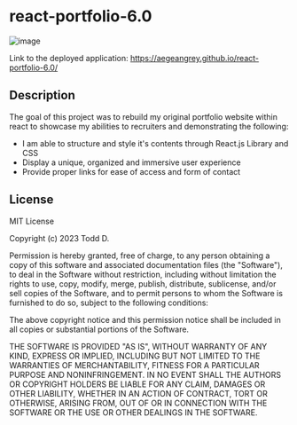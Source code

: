 # react-portfolio-6.0

![image](https://github.com/AegeanGrey/react-portfolio/assets/125229624/3b6d3088-5810-461f-ba4e-a10556b1910f)

Link to the deployed application: https://aegeangrey.github.io/react-portfolio-6.0/

## Description
The goal of this project was to rebuild my original portfolio website within react to showcase my abilities to recruiters and demonstrating the following:

- I am able to structure and style it's contents through React.js Library and CSS
- Display a unique, organized and immersive user experience
- Provide proper links for ease of access and form of contact

## License
MIT License

Copyright (c) 2023 Todd D.

Permission is hereby granted, free of charge, to any person obtaining a copy of this software and associated documentation files (the "Software"), to deal in the Software without restriction, including without limitation the rights to use, copy, modify, merge, publish, distribute, sublicense, and/or sell copies of the Software, and to permit persons to whom the Software is furnished to do so, subject to the following conditions:

The above copyright notice and this permission notice shall be included in all copies or substantial portions of the Software.

THE SOFTWARE IS PROVIDED "AS IS", WITHOUT WARRANTY OF ANY KIND, EXPRESS OR IMPLIED, INCLUDING BUT NOT LIMITED TO THE WARRANTIES OF MERCHANTABILITY, FITNESS FOR A PARTICULAR PURPOSE AND NONINFRINGEMENT. IN NO EVENT SHALL THE AUTHORS OR COPYRIGHT HOLDERS BE LIABLE FOR ANY CLAIM, DAMAGES OR OTHER LIABILITY, WHETHER IN AN ACTION OF CONTRACT, TORT OR OTHERWISE, ARISING FROM, OUT OF OR IN CONNECTION WITH THE SOFTWARE OR THE USE OR OTHER DEALINGS IN THE SOFTWARE.
